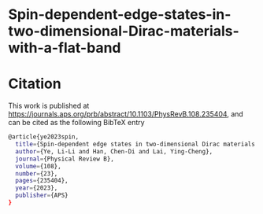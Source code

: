 # Spin-dependent-edge-states-in-two-dimensional-Dirac-materials-with-a-flat-band

# Citation

This work is published at https://journals.aps.org/prb/abstract/10.1103/PhysRevB.108.235404, and can be cited as the following BibTeX entry

```bash
@article{ye2023spin,
  title={Spin-dependent edge states in two-dimensional Dirac materials with a flat band},
  author={Ye, Li-Li and Han, Chen-Di and Lai, Ying-Cheng},
  journal={Physical Review B},
  volume={108},
  number={23},
  pages={235404},
  year={2023},
  publisher={APS}
}
```
